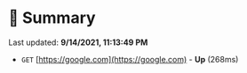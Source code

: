# 📖 Summary
Last updated: **9/14/2021, 11:13:49 PM**

- `GET` [https://google.com](https://google.com) - **Up** (268ms)
